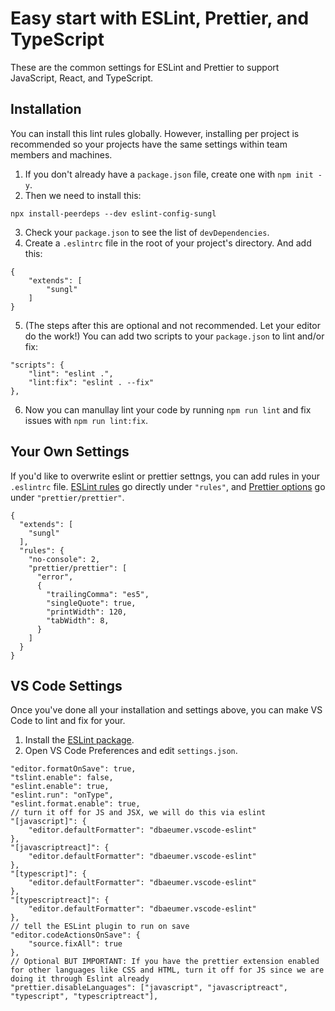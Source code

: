 # Easy start with ESLint, Prettier, and TypeScript

These are the common settings for ESLint and Prettier to support JavaScript, React, and TypeScript.

## Installation

You can install this lint rules globally. However, installing per project is recommended so your projects have the same settings within team members and machines.

1. If you don't already have a `package.json` file, create one with `npm init -y`.
2. Then we need to install this:

```
npx install-peerdeps --dev eslint-config-sungl
```

3. Check your `package.json` to see the list of `devDependencies`.
4. Create a `.eslintrc` file in the root of your project's directory. And add this:

```
{
    "extends": [
        "sungl"
    ]
}
```

5. (The steps after this are optional and not recommended. Let your editor do the work!) You can add two scripts to your `package.json` to lint and/or fix:

```
"scripts": {
    "lint": "eslint .",
    "lint:fix": "eslint . --fix"
},
```

6. Now you can manullay lint your code by running `npm run lint` and fix issues with `npm run lint:fix`.

## Your Own Settings

If you'd like to overwrite eslint or prettier settngs, you can add rules in your `.eslintrc` file.
[ESLint rules](https://eslint.org/docs/rules/) go directly under `"rules"`, and [Prettier options](https://prettier.io/docs/en/options.html) go under `"prettier/prettier"`.

```
{
  "extends": [
    "sungl"
  ],
  "rules": {
    "no-console": 2,
    "prettier/prettier": [
      "error",
      {
        "trailingComma": "es5",
        "singleQuote": true,
        "printWidth": 120,
        "tabWidth": 8,
      }
    ]
  }
}
```

## VS Code Settings

Once you've done all your installation and settings above, you can make VS Code to lint and fix for your.

1. Install the [ESLint package](https://marketplace.visualstudio.com/items?itemName=dbaeumer.vscode-eslint).
2. Open VS Code Preferences and edit `settings.json`.

```
"editor.formatOnSave": true,
"tslint.enable": false,
"eslint.enable": true,
"eslint.run": "onType",
"eslint.format.enable": true,
// turn it off for JS and JSX, we will do this via eslint
"[javascript]": {
    "editor.defaultFormatter": "dbaeumer.vscode-eslint"
},
"[javascriptreact]": {
    "editor.defaultFormatter": "dbaeumer.vscode-eslint"
},
"[typescript]": {
    "editor.defaultFormatter": "dbaeumer.vscode-eslint"
},
"[typescriptreact]": {
    "editor.defaultFormatter": "dbaeumer.vscode-eslint"
},
// tell the ESLint plugin to run on save
"editor.codeActionsOnSave": {
    "source.fixAll": true
},
// Optional BUT IMPORTANT: If you have the prettier extension enabled for other languages like CSS and HTML, turn it off for JS since we are doing it through Eslint already
"prettier.disableLanguages": ["javascript", "javascriptreact", "typescript", "typescriptreact"],
```
